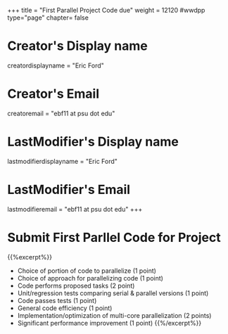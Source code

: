 +++
title = "First Parallel Project Code due"
weight = 12120  #wwdpp
type="page"
chapter= false

# Creator's Display name
creatordisplayname = "Eric Ford"
# Creator's Email
creatoremail = "ebf11 at psu dot edu"
# LastModifier's Display name
lastmodifierdisplayname = "Eric Ford"
# LastModifier's Email
lastmodifieremail = "ebf11 at psu dot edu"
+++

# Submit First Parllel Code for Project
{{%excerpt%}}
- Choice of portion of code to parallelize (1 point)
- Choice of approach for parallelizing code (1 point)
- Code performs proposed tasks (2 point)
- Unit/regression tests comparing serial & parallel versions (1 point)
- Code passes tests (1 point)
- General code efficiency (1 point)
- Implementation/optimization of multi-core parallelization (2 points)
- Significant performance improvement (1 point)
{{%/excerpt%}}
